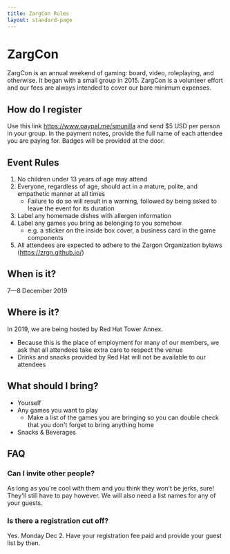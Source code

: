 ```yaml
---
title: ZargCon Rules
layout: standard-page
---
```


# ZargCon

ZargCon is an annual weekend of gaming: board, video, roleplaying, and otherwise. It began with a small group in 2015. ZargCon is a volunteer effort and our fees are always intended to cover our bare minimum expenses.

## How do I register

Use this link https://www.paypal.me/smunilla and send $5 USD per person in your group. In the payment notes, provide the full name of each attendee you are paying for. Badges will be provided at the door.

## Event Rules

1. No children under 13 years of age may attend
1. Everyone, regardless of age, should act in a mature, polite, and empathetic manner at all times
    * Failure to do so will result in a warning, followed by being asked to leave the event for its duration
1. Label any homemade dishes with allergen information
1. Label any games you bring as belonging to you somehow.
    * e.g. a sticker on the inside box cover, a business card in the game components
1. All attendees are expected to adhere to the Zargon Organization bylaws (https://zrgn.github.io/)

## When is it?

7—8 December 2019

## Where is it?

In 2019, we are being hosted by Red Hat Tower Annex.

* Because this is the place of employment for many of our members, we ask that all attendees take extra care to respect the venue
* Drinks and snacks provided by Red Hat will not be available to our attendees

## What should I bring?

* Yourself
* Any games you want to play
    * Make a list of the games you are bringing so you can double check that you don't forget to bring anything home
* Snacks & Beverages

## FAQ

### Can I invite other people?

As long as you're cool with them and you think they won't be jerks, sure! They'll still have to pay however. We will also need a list names for any of your guests.

### Is there a registration cut off?

Yes. Monday Dec 2. Have your registration fee paid and provide your guest list by then.
